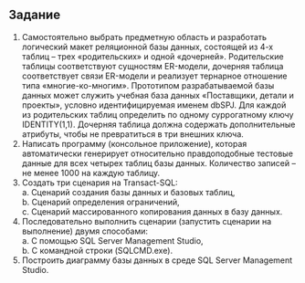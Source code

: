 ## Задание
1. Самостоятельно выбрать предметную область и разработать логический макет реляционной базы данных, состоящей из 4-х таблиц – трех «родительских» и одной «дочерней». Родительские таблицы соответствуют сущностям ER-модели, дочерняя таблица соответствует связи ER-модели и реализует тернарное отношение типа «многие-ко-многим». Прототипом разрабатываемой базы данных может служить учебная база данных «Поставщики, детали и проекты», условно идентифицируемая именем dbSPJ. Для каждой из родительских таблиц определить по одному суррогатному ключу IDENTITY(1,1). Дочерняя таблица должна содержать дополнительные атрибуты, чтобы не превратиться в три внешних ключа.
2. Написать программу (консольное приложение), которая автоматически генерирует относительно правдоподобные тестовые данные для всех четырех таблиц базы данных. Количество записей – не менее 1000 на каждую таблицу.
3. Создать три сценария на Transact-SQL:<br>
  a. Сценарий создания базы данных и базовых таблиц, <br>
  b. Сценарий определения ограничений,<br>
  c. Сценарий массированного копирования данных в базу данных.<br>
4. Последовательно выполнить сценарии (запустить сценарии на выполнение) двумя способами:<br>
  a. С помощью SQL Server Management Studio, <br>
  b. С командной строки (SQLCMD.exe). <br>
5. Построить диаграмму базы данных в среде SQL Server Management Studio.
